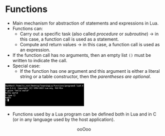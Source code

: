 # Functions

* Main mechanism for abstraction of statements and expressions in Lua.
* Functions can:
	* Carry out a specific task (also called <em>procedure</em> or <em>subroutine</em>) &rarr; in this case, a function call is used as a statement.
	* Compute and return values &rarr; in this case, a function call is used as an expression.
* If the function call has no arguments, then an empty list `()` must be written to indicate the call.
* Special case:
	* If the function has one argument and this argument is either a literal string or a table constructor, then the <em>parentheses are optional</em>.

<img src="https://github.com/C0DER11101/learningLua/blob/doLua/functions/images/img1.png" width="50%" height="50%">

* Functions used by a Lua program can be defined both in Lua and in C (or in any language used by the host application).

<p align="center">
ooOoo
</p>
